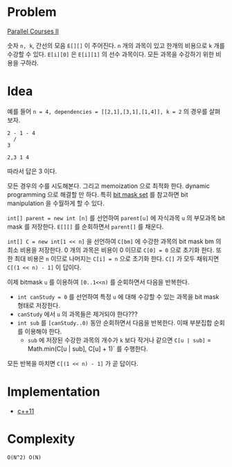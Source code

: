 # Problem

[Parallel Courses II](https://leetcode.com/problems/parallel-courses-ii/)

숫자 `n, k`, 간선의 모음 `E[][]` 이 주어진다. `n` 개의 과목이 있고
한개의 비용으로 `k` 개를 수강할 수 있다. `E[i][0]` 은 `E[i][1]` 의
선수 과목이다. 모든 과목을 수강하기 위한 비용을 구하라.

# Idea

예를 들어 `n = 4, dependencies = [[2,1],[3,1],[1,4]], k = 2` 의 경우를
살펴보자.

```
2 - 1 - 4
  /
3

2,3 1 4
```

따라서 답은 3 이다. 

모든 경우의 수를 시도해본다. 그리고 memoization 으로 최적화
한다. dynamic programming 으로 해결할 만 하다. 특히 [bit mask
set](/fundamentals/bitmask/bitmaskset/README.md) 를 참고하면 bit
manipulation 을 수월하게 할 수 있다.

`int[] parent = new int [n]` 를 선언하여 `parent[u]` 에 자식과목 `u`
의 부모과목 bit mask 를 저장한다. `E[][]` 를 순회하면서 `parent[]` 를
채운다.

`int[] C = new int[1 << n]` 을 선언하여 `C[bm]` 에 수강한 과목의 bit
mask bm 의 최소 비용을 저장한다. 0 개의 과목은 비용이 0 이므로 `C[0] =
0` 으로 초기화 한다. 또한 최대 비용은 `n` 이므로 나머지는 `C[i] = n`
으로 초기화 한다. `C[]` 가 모두 채워지면 `C[(1 << n) - 1]` 이 답이다.

이제 bitmask `u` 를 이용하여 `[0..1<<n)` 를 순회하면서 다음을 반복한다.

* `int canStudy = 0` 를 선언하여 특정 `u` 에 대해 수강할 수 있는 과목을
  bit mask 형태로 저장한다.
* `canStudy` 에서 `u` 의 과목들은 제거되야 한다???
* `int sub` 를 `[canStudy..0)` 동안 순회하면서 다음을 반복한다. 이때
  부분집합 순회를 이용해야 한다.
  * `sub` 에 저장된 수강한 과목의 개수가 `k` 보다 작거나 같으면 `C[u | sub]`
    = Math.min(C[u | sub], C[u] + 1)` 를 수행한다.
  
모든 반복을 마치면 `C[(1 << n) - 1]` 가 곧 답이다.

# Implementation

* [c++11](a.cpp)

# Complexity

```
O(N^2) O(N)
```
